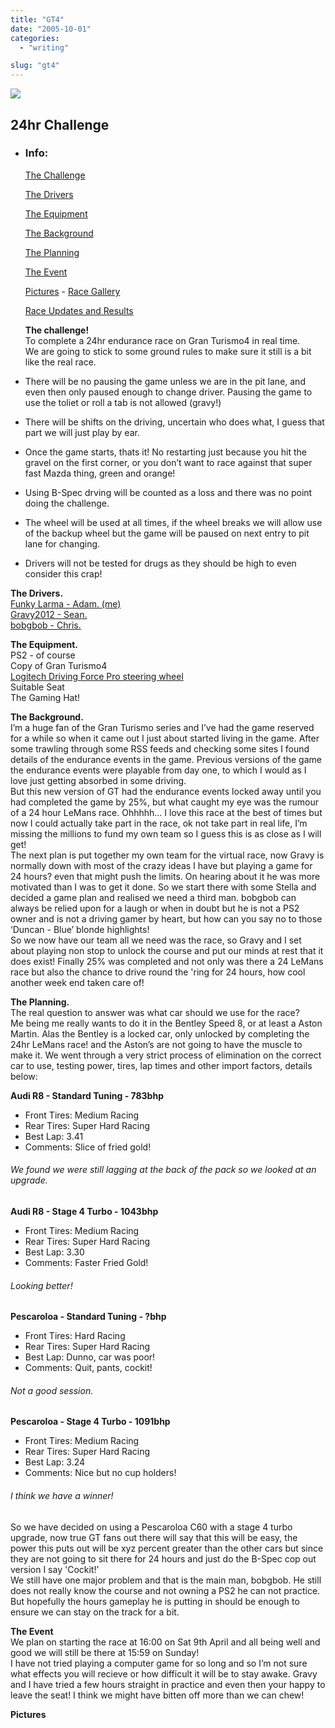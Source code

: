 ```yaml
---
title: "GT4"
date: "2005-10-01"
categories: 
  - "writing"

slug: "gt4"
---
```


![](/images/gt4.gif)  

## 24hr Challenge

- ### Info:
    
    [The Challenge](#challenge)
    
    [The Drivers](#drivers)
    
    [The Equipment](#equipment)
    
    [The Background](#background)
    
    [The Planning](#planning)
    
    [The Event](#event)
    
    [Pictures](#pictures) - [Race Gallery](http://)
    
    [Race Updates and Results](#results)
    
    **The challenge!**  
    To complete a 24hr endurance race on Gran Turismo4 in real time.  
    We are going to stick to some ground rules to make sure it still is a bit like the real race.
    
- There will be no pausing the game unless we are in the pit lane, and even then only paused enough to change driver. Pausing the game to use the toliet or roll a tab is not allowed (gravy!)
- There will be shifts on the driving, uncertain who does what, I guess that part we will just play by ear.
- Once the game starts, thats it! No restarting just because you hit the gravel on the first corner, or you don’t want to race against that super fast Mazda thing, green and orange!
- Using B-Spec drving will be counted as a loss and there was no point doing the challenge.
- The wheel will be used at all times, if the wheel breaks we will allow use of the backup wheel but the game will be paused on next entry to pit lane for changing.
- Drivers will not be tested for drugs as they should be high to even consider this crap!

**The Drivers.**  
[Funky Larma - Adam. (me)](#fl)  
[Gravy2012 - Sean.](#gravy)  
[bobgbob - Chris.](#bob)

**The Equipment.**  
PS2 - of course  
Copy of Gran Turismo4  
[Logitech Driving Force Pro steering wheel  
](http://)Suitable Seat  
The Gaming Hat!

**The Background.**  
I’m a huge fan of the Gran Turismo series and I’ve had the game reserved for a while so when it came out I just about started living in the game. After some trawling through some RSS feeds and checking some sites I found details of the endurance events in the game. Previous versions of the game the endurance events were playable from day one, to which I would as I love just getting absorbed in some driving.  
But this new version of GT had the endurance events locked away until you had completed the game by 25%, but what caught my eye was the rumour of a 24 hour LeMans race. Ohhhhh… I love this race at the best of times but now I could actually take part in the race, ok not take part in real life, I’m missing the millions to fund my own team so I guess this is as close as I will get!  
The next plan is put together my own team for the virtual race, now Gravy is normally down with most of the crazy ideas I have but playing a game for 24 hours? even that might push the limits. On hearing about it he was more motivated than I was to get it done. So we start there with some Stella and decided a game plan and realised we need a third man. bobgbob can always be relied upon for a laugh or when in doubt but he is not a PS2 owner and is not a driving gamer by heart, but how can you say no to those ‘Duncan - Blue’ blonde highlights!  
So we now have our team all we need was the race, so Gravy and I set about playing non stop to unlock the course and put our minds at rest that it does exist! Finally 25% was completed and not only was there a 24 LeMans race but also the chance to drive round the 'ring for 24 hours, how cool another week end taken care of!

**The Planning.**  
The real question to answer was what car should we use for the race?  
Me being me really wants to do it in the Bentley Speed 8, or at least a Aston Martin. Alas the Bentley is a locked car, only unlocked by completing the 24hr LeMans race! and the Aston’s are not going to have the muscle to make it. We went through a very strict process of elimination on the correct car to use, testing power, tires, lap times and other import factors, details below:  
  
**Audi R8 - Standard Tuning - 783bhp**

- Front Tires: Medium Racing
- Rear Tires: Super Hard Racing
- Best Lap: 3.41
- Comments: Slice of fried gold!

###### We found we were still lagging at the back of the pack so we looked at an upgrade.

  
**Audi R8 - Stage 4 Turbo - 1043bhp**

- Front Tires: Medium Racing
- Rear Tires: Super Hard Racing
- Best Lap: 3.30
- Comments: Faster Fried Gold!

###### Looking better!

  
**Pescaroloa - Standard Tuning - ?bhp**

- Front Tires: Hard Racing
- Rear Tires: Super Hard Racing
- Best Lap: Dunno, car was poor!
- Comments: Quit, pants, cockit!

###### Not a good session.

  
**Pescaroloa - Stage 4 Turbo - 1091bhp**

- Front Tires: Medium Racing
- Rear Tires: Super Hard Racing
- Best Lap: 3.24
- Comments: Nice but no cup holders!

###### I think we have a winner!

So we have decided on using a Pescaroloa C60 with a stage 4 turbo upgrade, now true GT fans out there will say that this will be easy, the power this puts out will be xyz percent greater than the other cars but since they are not going to sit there for 24 hours and just do the B-Spec cop out version I say 'Cockit!’  
We still have one major problem and that is the main man, bobgbob. He still does not really know the course and not owning a PS2 he can not practice. But hopefully the hours gameplay he is putting in should be enough to ensure we can stay on the track for a bit.  
  
**The Event**  
We plan on starting the race at 16:00 on Sat 9th April and all being well and good we will still be there at 15:59 on Sunday!  
I have not tried playing a computer game for so long and so I’m not sure what effects you will recieve or how difficult it will be to stay awake. Gravy and I have tried a few hours straight in practice and even then your happy to leave the seat! I think we might have bitten off more than we can chew!

**Pictures**
